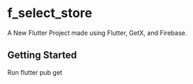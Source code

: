 # f_select_store

A New Flutter Project made using Flutter, GetX, and Firebase.

## Getting Started
Run flutter pub get
